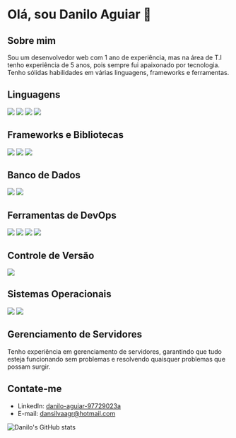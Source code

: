 # Olá, sou Danilo Aguiar 👋

## Sobre mim
Sou um desenvolvedor web com 1 ano de experiência, mas na área de T.I tenho experiência de 5 anos, pois sempre fui apaixonado por tecnologia. Tenho sólidas habilidades em várias linguagens, frameworks e ferramentas.

## Linguagens
![](https://img.shields.io/badge/JavaScript-F7DF1E?style=for-the-badge&logo=javascript&logoColor=black)
![](https://img.shields.io/badge/PHP-777BB4?style=for-the-badge&logo=php&logoColor=white)
![](https://img.shields.io/badge/HTML-239120?style=for-the-badge&logo=html5&logoColor=white)
![](https://img.shields.io/badge/CSS-239120?&style=for-the-badge&logo=css3&logoColor=white)

## Frameworks e Bibliotecas
![](https://img.shields.io/badge/React-20232A?style=for-the-badge&logo=react&logoColor=61DAFB)
![](https://img.shields.io/badge/Node.js-43853D?style=for-the-badge&logo=node.js&logoColor=white)
![](https://img.shields.io/badge/JQuery-0769AD?style=for-the-badge&logo=jquery&logoColor=white)

## Banco de Dados
![](https://img.shields.io/badge/MySQL-00000F?style=for-the-badge&logo=mysql&logoColor=white)
![](https://img.shields.io/badge/MariaDB-003545?style=for-the-badge&logo=mariadb&logoColor=white)

## Ferramentas de DevOps
![](https://img.shields.io/badge/Proxmox-E57000?style=for-the-badge&logo=proxmox&logoColor=white)
![](https://img.shields.io/badge/Docker-0db7ed?style=for-the-badge&logo=docker&logoColor=white)
![](https://img.shields.io/badge/Containers-3861FB?style=for-the-badge&logo=docker&logoColor=white)
![](https://img.shields.io/badge/Ansible-EE0000?style=for-the-badge&logo=ansible&logoColor=white)

## Controle de Versão
![](https://img.shields.io/badge/GitHub-100000?style=for-the-badge&logo=github&logoColor=white)

## Sistemas Operacionais
![](https://img.shields.io/badge/Windows-0078D6?style=for-the-badge&logo=windows&logoColor=white)
![](https://img.shields.io/badge/Linux-FCC624?style=for-the-badge&logo=linux&logoColor=black)

## Gerenciamento de Servidores
Tenho experiência em gerenciamento de servidores, garantindo que tudo esteja funcionando sem problemas e resolvendo quaisquer problemas que possam surgir.

## Contate-me
- LinkedIn: [danilo-aguiar-97729023a](https://www.linkedin.com/in/danilo-aguiar-97729023a/)
- E-mail: dansilvaagr@hotmail.com

![Danilo's GitHub stats](https://github-readme-stats.vercel.app/api?username=zYasuo&show_icons=true&theme=tokyonight)
